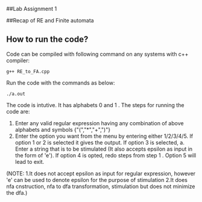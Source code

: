 ##Lab Assignment 1

##Recap of RE and Finite automata

## How to run the code?
Code can be compiled with following command on any systems with c++ compiler:

```
g++ RE_to_FA.cpp
```
Run the code with the commands as below:

```
./a.out
```
The code is intutive. It has alphabets 0 and 1 .
The steps for running the code are:
1. Enter any valid regular expression having any combination of above alphabets and symbols {"(","*","+",")"} 
2. Enter the option you want from the menu by entering either 1/2/3/4/5.
	If option 1 or 2 is selected it gives the output.
	If option 3 is selected,
		a. Enter a string that is to be stimulated (It also accepts epsilon as input in the form of 'e').
	If option 4 is opted, redo steps from step 1 .
	Option 5 will lead to exit.

(NOTE: 1.It does not accept epsilon as input for regular expression, however 'e' can be used to denote epsilon for the purpose of stimulation
	   2.It does nfa cnstruction, nfa to dfa transformation, stimulation but does not minimize the dfa.)
